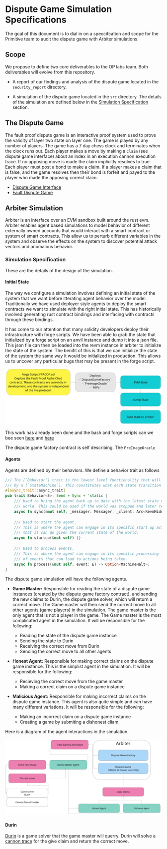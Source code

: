 # Dispute Game Simulation Specifications

The goal of this document is to dial in on a speccifcation and scope for the Primitive team to audit the dispute game with Arbiter simulations. 

## Scope
We propose to define two core deliverables to the OP labs team. Both deliverables will evolve from this repository.
- A report of our findings and analysis of the dispute game located in the `security_report` directory.

- A simulation of the dispute game located in the `src` directory. The details of the simulation are defined below in the [Simulation Specification](#simulation-specification) section.

## The Dispute Game
The fault proof dispute game is an interactive proof system used to prove the validity of layer two state on layer one. The game is played by any number of players. The game has a 7 day chess clock and terminates when the clock runs out. Each player makes a move by making a `Claim` (see dispute game interface) about an index in an execution cannon execution trace. If no apposing move is made the claim implicitly resolves to true. Each player must post a bond to make a claim. If a player makes a claim that is false, and the game resolves then their bond is forfeit and payed to the player who made the apposing correct claim.

- [Dispute Game Interface](https://github.com/ethereum-optimism/specs/blob/main/specs/dispute-game-interface.md)
- [Fault Dispute Game](https://github.com/ethereum-optimism/specs/blob/main/specs/fault-dispute-game.md)

## Arbiter Simulation

Arbiter is an interface over an EVM sandbox built around the rust evm. Arbiter enables agent based simulations to model behavior of different externally owned accounts that would interact with a smart contract or system of smart contracts. This allow us to perturb different variables in the system and observe the effects on the system to discover potential attack vectors and anomalous behavior. 

### Simulation Specification
These are the details of the design of the simulation.

#### Initial State
The way we configure a simulation involves defining an initial state of the system that we want before itterating agent behavior over the model. Traditionally we have used deployer style agents to deploy the smart contracts we want to simulate with the right initial state. This has historically involved generating rust contract bindings and interfacing with contracts through these bindings.

It has come to our attention that many solidity developers deploy their infrastructure with forge scripts. We have been able to grab the state that initialized by a forge script on an anvil instance and dump it into a json file. This json file can then be loaded into the revm instance in arbiter to initialize the state of the system. The benifit of this is that we can initialize the state of the system the same way it would be initialized in production. This allows us to uncover any particular bugs that may be present in the forge script.

![Forge Script](image.png)

This work has already been done and the bash and forge scripts can we bee seen [here](state-dump/dump.sh) and [here](state-dump/monorepo/packages/contracts-bedrock/scripts/fpac/FPACOPS.sol)

The dispute game factory contract is self describing. The `PreImageOracle`

#### Agents

Agents are defined by their behaviors. We define a behavior trait as follows
```rust
/// The [`Behavior`] trait is the lowest level functionality that will be used
/// by a [`StateMachine`]. This constitutes what each state transition will do.
#[async_trait::async_trait]
pub trait Behavior<E>: Send + Sync + 'static {
    /// Used to bring the agent back up to date with the latest state of the
    /// world. This could be used if the world was stopped and later restarted.
    async fn sync(&mut self, _messager: Messager, _client: Arc<RevmMiddleware>) {}

    /// Used to start the agent.
    /// This is where the agent can engage in its specific start up activities
    /// that it can do given the current state of the world.
    async fn startup(&mut self) {}

    /// Used to process events.
    /// This is where the agent can engage in its specific processing
    /// of events that can lead to actions being taken.
    async fn process(&mut self, event: E) -> Option<MachineHalt>;
}
```

The dispute game simulation will have the following agents.

- **Game Master:** Responsible for reading the state of a dispute game instances (created by the dispute game factory contract), and sending the new claims to Durin, the dispute game solver, which will return a correct move. The Game master will then send the correct move to all other agents (game players) in the simulation. The game master is the only agent that is not a player in the game. The Game master is the most complicated agent in the simulation. It will be responsible for the following:
    - Reading the state of the dispute game instance
    - Sending the state to Durin
    - Receiving the correct move from Durin
    - Sending the correct move to all other agents

- **Honest Agent:** Responsible for making correct claims on the dispute game instance. This is the simplist agent in the simulation. It will be responsible for the following:
    - Recieving the correct move from the game master
    - Making a correct claim on a dispute game instance

- **Malicious Agent:** Responsible for making incorrect claims on the dispute game instance. This agent is also quite simple and can have many different variations. It will be responsible for the following:
    - Making an incorrect claim on a dispute game instance
    - Creating a game by submiting a dishonest cliam

Here is a diagram of the agent interactions in the simulation.

![Alt text](image-1.png)

#### Durin

[Durin](https://github.com/anton-rs/durin) is a game solver that the game master will querry. Durin will solve a [cannon trace](https://github.com/ethereum-optimism/optimism/tree/develop/cannon) for the give claim and return the correct move.